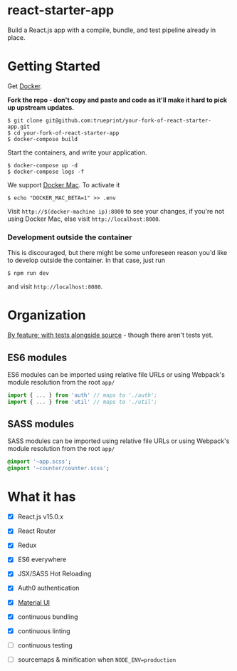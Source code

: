 # react-starter-app

Build a React.js app with a compile, bundle, and test pipeline already in place.

# Getting Started

Get [Docker](https://docs.docker.com/linux/step_one/).

**Fork the repo - don't copy and paste and code as it'll make it hard to pick up upstream updates.**

```
$ git clone git@github.com:trueprint/your-fork-of-react-starter-app.git
$ cd your-fork-of-react-starter-app
$ docker-compose build
```


Start the containers, and write your application.


```
$ docker-compose up -d
$ docker-compose logs -f
```


We support [Docker Mac](https://blog.docker.com/2016/03/docker-for-mac-windows-beta/). To activate it 

```
$ echo "DOCKER_MAC_BETA=1" >> .env
```

Visit `http://$(docker-machine ip):8000` to see your changes, if you're not using Docker Mac, else visit `http://localhost:8000`. 

### Development outside the container

This is discouraged, but there might be some unforeseen reason you'd like to develop outside the container. In that case, just run

```
$ npm run dev
```

and visit `http://localhost:8080`.

# Organization

[By feature; with tests alongside source](http://marmelab.com/blog/2015/12/17/react-directory-structure.html) - though there aren't tests yet. 

## ES6 modules

ES6 modules can be imported using relative file URLs or using Webpack's module resolution from the root `app/`

```javascript
import { ... } from 'auth' // maps to './auth';
import { ... } from 'util' // maps to './util';
```

## SASS modules

SASS modules can be imported using relative file URLs or using Webpack's module resolution from the root `app/`

```sass
@import '~app.scss';
@import '~counter/counter.scss';
```

# What it has

- [x] React.js v15.0.x
- [x] React Router
- [x] Redux
- [x] ES6 everywhere
- [x] JSX/SASS Hot Reloading
- [x] Auth0 authentication
- [x] [Material UI](https://github.com/callemall/material-ui)
- [x] continuous bundling
- [x] continuous linting
- [ ] continuous testing
- [ ] sourcemaps & minification when `NODE_ENV=production`


